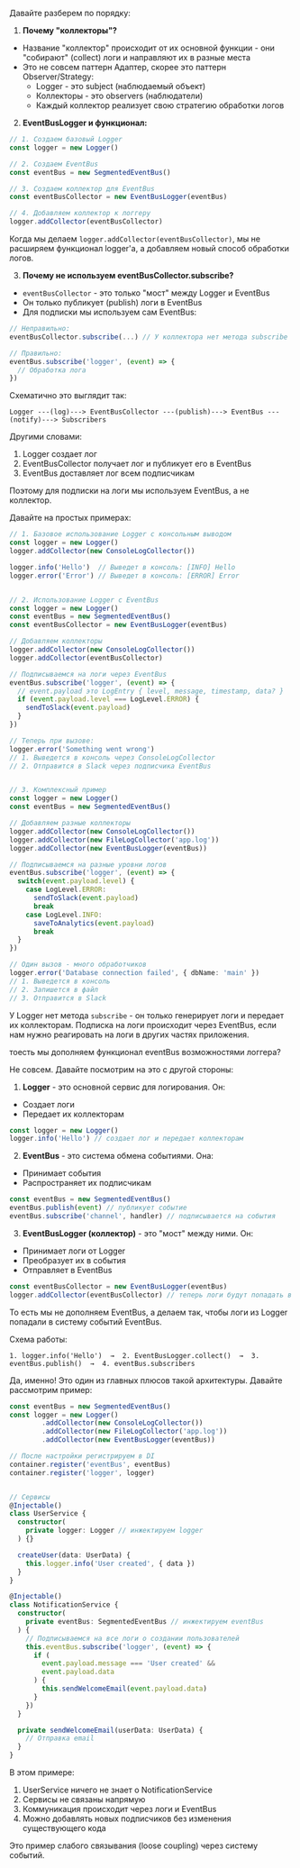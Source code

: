 Давайте разберем по порядку:

1. **Почему "коллекторы"?**
- Название "коллектор" происходит от их основной функции - они "собирают" (collect) логи и направляют их в разные места
- Это не совсем паттерн Адаптер, скорее это паттерн Observer/Strategy:
    - Logger - это subject (наблюдаемый объект)
    - Коллекторы - это observers (наблюдатели)
    - Каждый коллектор реализует свою стратегию обработки логов

2. **EventBusLogger и функционал:**
```typescript
// 1. Создаем базовый Logger
const logger = new Logger()

// 2. Создаем EventBus
const eventBus = new SegmentedEventBus()

// 3. Создаем коллектор для EventBus
const eventBusCollector = new EventBusLogger(eventBus)

// 4. Добавляем коллектор к логгеру
logger.addCollector(eventBusCollector)
```

Когда мы делаем `logger.addCollector(eventBusCollector)`, мы не расширяем функционал logger'а, а добавляем новый способ обработки логов.

3. **Почему не используем eventBusCollector.subscribe?**
- `eventBusCollector` - это только "мост" между Logger и EventBus
- Он только публикует (publish) логи в EventBus
- Для подписки мы используем сам EventBus:
```typescript
// Неправильно:
eventBusCollector.subscribe(...) // У коллектора нет метода subscribe

// Правильно:
eventBus.subscribe('logger', (event) => {
  // Обработка лога
})
```

Схематично это выглядит так:
```
Logger ---(log)---> EventBusCollector ---(publish)---> EventBus ---(notify)---> Subscribers
```

Другими словами:
1. Logger создает лог
2. EventBusCollector получает лог и публикует его в EventBus
3. EventBus доставляет лог всем подписчикам

Поэтому для подписки на логи мы используем EventBus, а не коллектор.

Давайте на простых примерах:

```typescript
// 1. Базовое использование Logger с консольным выводом
const logger = new Logger()
logger.addCollector(new ConsoleLogCollector())

logger.info('Hello')  // Выведет в консоль: [INFO] Hello
logger.error('Error') // Выведет в консоль: [ERROR] Error


// 2. Использование Logger с EventBus
const logger = new Logger()
const eventBus = new SegmentedEventBus()
const eventBusCollector = new EventBusLogger(eventBus)

// Добавляем коллекторы
logger.addCollector(new ConsoleLogCollector())
logger.addCollector(eventBusCollector)

// Подписываемся на логи через EventBus
eventBus.subscribe('logger', (event) => {
  // event.payload это LogEntry { level, message, timestamp, data? }
  if (event.payload.level === LogLevel.ERROR) {
    sendToSlack(event.payload)
  }
})

// Теперь при вызове:
logger.error('Something went wrong')
// 1. Выведется в консоль через ConsoleLogCollector
// 2. Отправится в Slack через подписчика EventBus


// 3. Комплексный пример
const logger = new Logger()
const eventBus = new SegmentedEventBus()

// Добавляем разные коллекторы
logger.addCollector(new ConsoleLogCollector())
logger.addCollector(new FileLogCollector('app.log'))
logger.addCollector(new EventBusLogger(eventBus))

// Подписываемся на разные уровни логов
eventBus.subscribe('logger', (event) => {
  switch(event.payload.level) {
    case LogLevel.ERROR:
      sendToSlack(event.payload)
      break
    case LogLevel.INFO:
      saveToAnalytics(event.payload)
      break
  }
})

// Один вызов - много обработчиков
logger.error('Database connection failed', { dbName: 'main' })
// 1. Выведется в консоль
// 2. Запишется в файл
// 3. Отправится в Slack
```

У Logger нет метода `subscribe` - он только генерирует логи и передает их коллекторам. Подписка на логи происходит через EventBus, если нам нужно реагировать на логи в других частях приложения.

тоесть мы дополняем функционал eventBus возможностями логгера?

Не совсем. Давайте посмотрим на это с другой стороны:

1. **Logger** - это основной сервис для логирования. Он:
- Создает логи
- Передает их коллекторам
```typescript
const logger = new Logger()
logger.info('Hello') // создает лог и передает коллекторам
```

2. **EventBus** - это система обмена событиями. Она:
- Принимает события
- Распространяет их подписчикам
```typescript
const eventBus = new SegmentedEventBus()
eventBus.publish(event) // публикует событие
eventBus.subscribe('channel', handler) // подписывается на события
```

3. **EventBusLogger (коллектор)** - это "мост" между ними. Он:
- Принимает логи от Logger
- Преобразует их в события
- Отправляет в EventBus
```typescript
const eventBusCollector = new EventBusLogger(eventBus)
logger.addCollector(eventBusCollector) // теперь логи будут попадать в EventBus
```

То есть мы не дополняем EventBus, а делаем так, чтобы логи из Logger попадали в систему событий EventBus.

Схема работы:
```
1. logger.info('Hello')  →  2. EventBusLogger.collect()  →  3. eventBus.publish()  →  4. eventBus.subscribers
```

Да, именно! Это один из главных плюсов такой архитектуры. Давайте рассмотрим пример:

```typescript
const eventBus = new SegmentedEventBus()
const logger = new Logger()
        .addCollector(new ConsoleLogCollector())
        .addCollector(new FileLogCollector('app.log'))
        .addCollector(new EventBusLogger(eventBus))

// После настройки регистрируем в DI
container.register('eventBus', eventBus)
container.register('logger', logger)


// Сервисы
@Injectable()
class UserService {
  constructor(
    private logger: Logger // инжектируем logger
  ) {}

  createUser(data: UserData) {
    this.logger.info('User created', { data })
  }
}

@Injectable()
class NotificationService {
  constructor(
    private eventBus: SegmentedEventBus // инжектируем eventBus
  ) {
    // Подписываемся на все логи о создании пользователей
    this.eventBus.subscribe('logger', (event) => {
      if (
        event.payload.message === 'User created' && 
        event.payload.data
      ) {
        this.sendWelcomeEmail(event.payload.data)
      }
    })
  }

  private sendWelcomeEmail(userData: UserData) {
    // Отправка email
  }
}
```

В этом примере:
1. UserService ничего не знает о NotificationService
2. Сервисы не связаны напрямую
3. Коммуникация происходит через логи и EventBus
4. Можно добавлять новых подписчиков без изменения существующего кода

Это пример слабого связывания (loose coupling) через систему событий.
